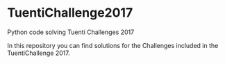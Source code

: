 # TuentiChallenge2017
Python code solving Tuenti Challenges 2017

In this repository you can find solutions for the Challenges included in the TuentiChallenge 2017.
